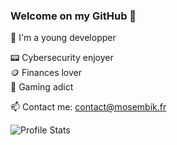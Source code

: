 ### Welcome on my GitHub 👾

🙌 I'm a young developper <br>

📟 Cybersecurity enjoyer <br>
🪙 Finances lover <br>
👾 Gaming adict <br>

📫 Contact me: contact@mosembik.fr

<img alt="Profile Stats" src="https://github-readme-stats.vercel.app/api?username=mosembik&count_private=true&show_icons=true&hide_rank=true&custom_title=MOSEMBIK%27s%20Stats&include_all_commits=true&hide=stars&title_color=a200ff&text_color=b497ff&border_color=a200ff&bg_color=080c2b&icon_color=a200ff&layout=compact">
